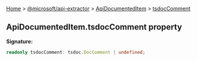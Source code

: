 [Home](./index) &gt; [@microsoft/api-extractor](./api-extractor.md) &gt; [ApiDocumentedItem](./api-extractor.apidocumenteditem.md) &gt; [tsdocComment](./api-extractor.apidocumenteditem.tsdoccomment.md)

## ApiDocumentedItem.tsdocComment property

<b>Signature:</b>

```typescript
readonly tsdocComment: tsdoc.DocComment | undefined;
```

